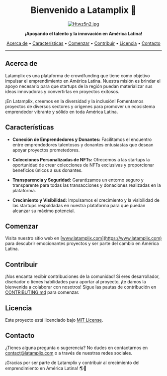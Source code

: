 <h1 align="center">Bienvenido a Latamplix 🚀</h1>

<p align="center">
  <a href="https://freeimage.host/es"><img src="https://iili.io/Htwz5n2.jpg" alt="Htwz5n2.jpg" border="0"></a>
</p>

<p align="center">
  <strong>¡Apoyando el talento y la innovación en América Latina!</strong>
</p>

<p align="center">
  <a href="#about">Acerca de</a> •
  <a href="#features">Características</a> •
  <a href="#getting-started">Comenzar</a> •
  <a href="#contributing">Contribuir</a> •
  <a href="#license">Licencia</a> •
  <a href="#contact">Contacto</a>
</p>

---

## Acerca de

Latamplix es una plataforma de crowdfunding que tiene como objetivo impulsar el emprendimiento en América Latina. Nuestra misión es brindar el apoyo necesario para que startups de la región puedan materializar sus ideas innovadoras y convertirlas en proyectos exitosos.

¡En Latamplix, creemos en la diversidad y la inclusión! Fomentamos proyectos de diversos sectores y orígenes para promover un ecosistema emprendedor vibrante y sólido en toda América Latina.

## Características

- **Conexión de Emprendedores y Donantes:** Facilitamos el encuentro entre emprendedores talentosos y donantes entusiastas que desean apoyar proyectos prometedores.

- **Colecciones Personalizadas de NFTs:** Ofrecemos a las startups la oportunidad de crear colecciones de NFTs exclusivas y proporcionar beneficios únicos a sus donantes.

- **Transparencia y Seguridad:** Garantizamos un entorno seguro y transparente para todas las transacciones y donaciones realizadas en la plataforma.

- **Crecimiento y Visibilidad:** Impulsamos el crecimiento y la visibilidad de las startups respaldadas en nuestra plataforma para que puedan alcanzar su máximo potencial.

## Comenzar

Visita nuestro sitio web en [www.latamplix.com](https://www.latamplix.com) para descubrir emocionantes proyectos y ser parte del cambio en América Latina.

## Contribuir

¡Nos encanta recibir contribuciones de la comunidad! Si eres desarrollador, diseñador o tienes habilidades para aportar al proyecto, ¡te damos la bienvenida a colaborar con nosotros! Sigue las pautas de contribución en [CONTRIBUTING.md](CONTRIBUTING.md) para comenzar.

## Licencia

Este proyecto está licenciado bajo [MIT License](LICENSE).

## Contacto

¿Tienes alguna pregunta o sugerencia? No dudes en contactarnos en [contact@latamplix.com](mailto:contact@latamplix.com) o a través de nuestras redes sociales.

¡Gracias por ser parte de Latamplix y contribuir al crecimiento del emprendimiento en América Latina! 🌎💫

